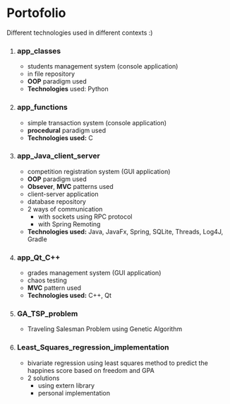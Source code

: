 # Portofolio
Different technologies used in different contexts :)
1. ### app_classes
	- students management system (console application)
	- in file repository
	- **OOP** paradigm used
	- **Technologies** used: Python
2. ### app_functions
	- simple transaction system (console application)
	- **procedural** paradigm used
	- **Technologies used:** C
3. ### app_Java_client_server
	- competition registration system (GUI application)
	- **OOP** paradigm used
	- **Obsever**, **MVC** patterns used
	- client-server application
	- database repository
	- 2 ways of communication
		- with sockets using RPC protocol
		- with Spring Remoting
	- **Technologies used:** Java, JavaFx, Spring, SQLite, Threads, Log4J, Gradle
4. ### app_Qt_C++
	- grades management system (GUI application)
	- chaos testing
	- **MVC** pattern used
	- **Technologies used:** C++, Qt
5. ### GA_TSP_problem
	- Traveling Salesman Problem using Genetic Algorithm

6. ### Least_Squares_regression_implementation
	- bivariate regression using least squares method to predict the happines score based on freedom and GPA	
	- 2 solutions
		- using extern library
		- personal implementation
